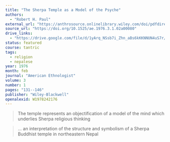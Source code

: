 ```yaml
---
title: "The Sherpa Temple as a Model of the Psyche"
authors:
  - "Robert H. Paul"
external_url: "https://anthrosource.onlinelibrary.wiley.com/doi/pdfdirect/10.1525/ae.1976.3.1.02a00080"
source_url: "https://doi.org/10.1525/ae.1976.3.1.02a00080"
drive_links:
  - "https://drive.google.com/file/d/1yArq_NSsb7i_Zhn_aBs6kKKNNUN4uS7r/view?usp=drivesdk"
status: featured
course: tantric
tags:
  - religion
  - nepalese
year: 1976
month: feb
journal: "American Ethnologist"
volume: 3
number: 1
pages: "131--146"
publisher: "Wiley-Blackwell"
openalexid: W1978242176
---
```


> The temple represents an objectification of a model of the mind which underlies Sherpa religious thinking

> … an interpretation of the structure and symbolism of a Sherpa Buddhist temple in northeastern Nepal
